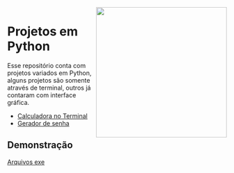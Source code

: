 <img src="https://cdn3.iconfinder.com/data/icons/logos-and-brands-adobe/512/267_Python-1024.png" align="right" width="300">

# Projetos em Python

Esse repositório conta com projetos variados em Python, alguns projetos são somente através de terminal, outros já contaram com interface gráfica.

* [Calculadora no Terminal](https://github.com/RTieppo/Projetos-Python/tree/main/calculadora_terminal)
* [Gerador de senha](https://github.com/RTieppo/Projetos-Python/tree/main/Gerador_de_senha)

## Demonstração
[Arquivos exe](https://github.com/RTieppo/Projetos-Python/releases)
